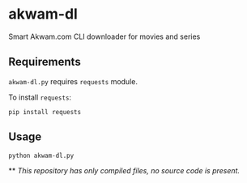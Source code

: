 # akwam-dl
Smart Akwam.com CLI downloader for movies and series

## Requirements
`akwam-dl.py` requires `requests` module.

To install `requests`:

`pip install requests`

## Usage
```
python akwam-dl.py
```

** *This repository has only compiled files, no source code is present.*
